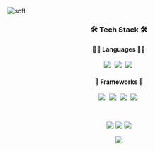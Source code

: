 ![soft](https://capsule-render.vercel.app/api?type=soft&color=gradient&customColorList=1&text=Seungyun%20Baek&fontSize=50&animation=fadeIn&fontColor=FFFFFF)

<h3 align="center">🛠 Tech Stack 🛠</h3>

<h4 align="center">👩‍💻 Languages 👩‍💻</h4>
<p align="center">
    <img src="https://img.shields.io/badge/Python-3776AB?style=for-the-badge&logo=python&logoColor=white"/></a>&nbsp
    <img src="https://img.shields.io/badge/C-00599C?style=for-the-badge&logo=c&logoColor=white"/></a>&nbsp
    <img src="https://img.shields.io/badge/C%2B%2B-00599C?style=for-the-badge&logo=c%2B%2B&logoColor=white"/></a>&nbsp
</p>

<h4 align="center">🚀 Frameworks 🚀</h4>
<p align="center">
    <img src="https://img.shields.io/badge/PyTorch-EE4C2C?style=for-the-badge&logo=PyTorch&logoColor=white"/></a>&nbsp
    <img src="https://img.shields.io/badge/PyTorch Lightning-792EE5?style=for-the-badge&logo=PyTorch Lightning&logoColor=white"/></a>&nbsp
    <img src="https://img.shields.io/badge/Plotly-239120?style=for-the-badge&logo=plotly&logoColor=white"/></a>&nbsp
    <img src="https://img.shields.io/badge/Docker-2CA5E0?style=for-the-badge&logo=docker&logoColor=white"/></a>&nbsp
</p>

<br>
<p align="center">
    <img src="http://mazassumnida.wtf/api/v2/generate_badge?boj=L0Z1K">
    <a href="https://www.kaggle.com/baekseungyun"><img src="https://road-to-kaggle-grandmaster.vercel.app/api/badges/baekseungyun/notebook"/></a>
    <a href="https://www.kaggle.com/baekseungyun"><img src="https://road-to-kaggle-grandmaster.vercel.app/api/badges/baekseungyun/discussion"/></a>
</p>
<p align="center">
    <a href="https://github.com/anuraghazra/github-readme-stats"><img src="https://github-readme-stats.vercel.app/api?username=L0Z1K&count_private=true&show_icons=true&theme=dracula"/></a>

</p>

